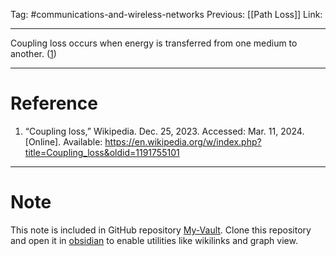 Tag: #communications-and-wireless-networks 
Previous: [[Path Loss]]
Link: 

---

Coupling loss occurs when energy is transferred from one medium to another. (<u>1</u>)

---

# Reference

1. “Coupling loss,” Wikipedia. Dec. 25, 2023. Accessed: Mar. 11, 2024. [Online]. Available: https://en.wikipedia.org/w/index.php?title=Coupling_loss&oldid=1191755101

---

# Note

This note is included in GitHub repository [My-Vault](https://github.com/LittleD3092/My-Vault.git). Clone this repository and open it in [obsidian](https://obsidian.md/) to enable utilities like wikilinks and graph view.